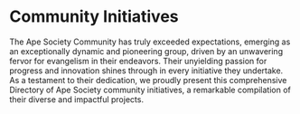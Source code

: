 # Community Initiatives

The Ape Society Community has truly exceeded expectations, emerging as an exceptionally dynamic and pioneering group, driven by an unwavering fervor for evangelism in their endeavors. Their unyielding passion for progress and innovation shines through in every initiative they undertake. As a testament to their dedication, we proudly present this comprehensive Directory of Ape Society community initiatives, a remarkable compilation of their diverse and impactful projects.
